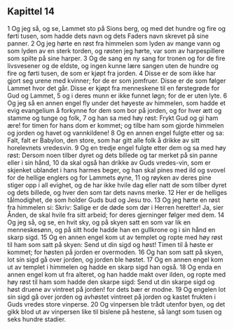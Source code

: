 ## Kapittel 14

1 Og jeg så, og se, Lammet sto på Sions berg, og med det hundre og fire og førti tusen, som hadde dets navn og dets Faders navn skrevet på sine panner.
2 Og jeg hørte en røst fra himmelen som lyden av mange vann og som lyden av en sterk torden, og røsten jeg hørte, var som av harpespillere som spilte på sine harper.
3 Og de sang en ny sang for tronen og for de fire livsvesener og de eldste, og ingen kunne lære sangen uten de hundre og fire og førti tusen, de som er kjøpt fra jorden.
4 Disse er de som ikke har gjort seg urene med kvinner; for de er som jomfruer. Disse er de som følger Lammet hvor det går. Disse er kjøpt fra menneskene til en førstegrøde for Gud og Lammet,
5 og i deres munn er ikke funnet løgn; for de er uten lyte.
6 Og jeg så en annen engel fly under det høyeste av himmelen, som hadde et evig evangelium å forkynne for dem som bor på jorden, og for hver ætt og stamme og tunge og folk,
7 og han sa med høy røst: Frykt Gud og gi ham ære! for timen for hans dom er kommet; og tilbe ham som gjorde himmelen og jorden og havet og vannkildene!
8 Og en annen engel fulgte etter og sa: Falt, falt er Babylon, den store, som har gitt alle folk å drikke av sitt horelevnets vredesvin.
9 Og en tredje engel fulgte etter dem og sa med høy røst: Dersom noen tilber dyret og dets billede og tar merket på sin panne eller i sin hånd,
10 da skal også han drikke av Guds vredes-vin, som er skjenket ublandet i hans harmes beger, og han skal pines med ild og svovel for de hellige englers og for Lammets øyne,
11 og røyken av deres pine stiger opp i all evighet, og de har ikke hvile dag eller natt de som tilber dyret og dets billede, og hver den som tar dets navns merke.
12 Her er de helliges tålmodighet, de som holder Guds bud og Jesu tro.
13 Og jeg hørte en røst fra himmelen si: Skriv: Salige er de døde som dør i Herren heretter! Ja, sier Ånden, de skal hvile fra sitt arbeid; for deres gjerninger følger med dem.
14 Og jeg så, og se, en hvit sky, og på skyen satt en som var lik en menneskesønn, og på sitt hode hadde han en gullkrone og i sin hånd en skarp sigd.
15 Og en annen engel kom ut av templet og ropte med høy røst til ham som satt på skyen: Send ut din sigd og høst! Timen til å høste er kommet; for høsten på jorden er overmoden.
16 Og han som satt på skyen, lot sin sigd gå over jorden, og jorden ble høstet.
17 Og en annen engel kom ut av templet i himmelen og hadde en skarp sigd han også.
18 Og enda en annen engel kom ut fra alteret, og han hadde makt over ilden, og ropte med høy røst til ham som hadde den skarpe sigd: Send ut din skarpe sigd og høst druene av vintreet på jorden! for dets bær er modne.
19 Og engelen lot sin sigd gå over jorden og avhøstet vintreet på jorden og kastet frukten i Guds vredes store vinperse.
20 Og vinpersen ble trådt utenfor byen, og det gikk blod ut av vinpersen like til bislene på hestene, så langt som tusen og seks hundre stadier.
